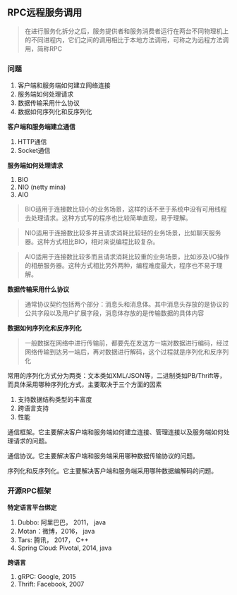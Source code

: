 ## RPC远程服务调用
>在进行服务化拆分之后，服务提供者和服务消费者运行在两台不同物理机上的不同进程内，它们之间的调用相比于本地方法调用，可称之为远程方法调用，简称RPC

### 问题
1. 客户端和服务端如何建立网络连接
2. 服务端如何处理请求
3. 数据传输采用什么协议
4. 数据如何序列化和反序列化

**客户端和服务端建立通信**

1. HTTP通信
2. Socket通信

**服务端如何处理请求**



1. BIO
2. NIO (netty mina)
3. AIO



> BIO适用于连接数比较小的业务场景，这样的话不至于系统中没有可用线程去处理请求。这种方式写的程序也比较简单直观，易于理解。


> NIO适用于连接数比较多并且请求消耗比较轻的业务场景，比如聊天服务器。这种方式相比BIO，相对来说编程比较复杂。


> AIO适用于连接数比较多而且请求消耗比较重的业务场景，比如涉及I/O操作的相册服务器。这种方式相比另外两种，编程难度最大，程序也不易于理解。

**数据传输采用什么协议**

> 通常协议契约包括两个部分：消息头和消息体。其中消息头存放的是协议的公共字段以及用户扩展字段，消息体存放的是传输数据的具体内容

**数据如何序列化和反序列化**

>一般数据在网络中进行传输前，都要先在发送方一端对数据进行编码，经过网络传输到达另一端后，再对数据进行解码，这个过程就是序列化和反序列化

常用的序列化方式分为两类：文本类如XML/JSON等，二进制类如PB/Thrift等，而具体采用哪种序列化方式，主要取决于三个方面的因素

1. 支持数据结构类型的丰富度
2. 跨语言支持
3. 性能


通信框架。它主要解决客户端和服务端如何建立连接、管理连接以及服务端如何处理请求的问题。

通信协议。它主要解决客户端和服务端采用哪种数据传输协议的问题。

序列化和反序列化。它主要解决客户端和服务端采用哪种数据编解码的问题。

### 开源RPC框架

**特定语言平台绑定**

1. Dubbo: 阿里巴巴， 2011， java
2. Motan：微博，2016， java
3. Tars: 腾讯， 2017， C++
4. Spring Cloud: Pivotal, 2014, java

**跨语言**

1. gRPC: Google, 2015
2. Thrift: Facebook, 2007